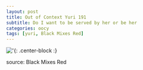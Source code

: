 ```yaml
---
layout: post
title: Out of Context Yuri 191
subtitle: Do I want to be served by her or be her
categories: oocy
tags: [yuri, Black Mixes Red]
---
```



!['](https://imgur.com/vkYvXpb.png){: .center-block :}



source: Black Mixes Red